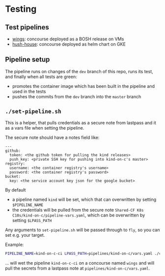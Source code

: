 # Testing

## Test pipelines

- [wings]: concourse deployed as a BOSH release on VMs
- [hush-house]: concourse deployed as helm chart on GKE

[wings]: https://wings.pivotal.io/teams/k8s-c10s/pipelines/kind 
[hush-house]: https://hush-house.pivotal.io/teams/k8s-c10s/pipelines/kind

## Pipeline setup

The pipeline runs on changes of the `dev` branch of this repo, runs its test, and finally when all tests are green:
- promotes the container image which has been built in the pipeline and used in the tests
- pushes the commits from the `dev` branch into the `master` branch

## `./set-pipeline.sh`

This is a helper, that pulls credentials as a secure note from lastpass and it as a vars file when setting the pipeline.

The secure note should have a notes field like:

```text
---
github:
  token: <the github token for pulling the kind releases> 
  push_key: <private SSH key for pushing into kind-on-c's master>
registry:
  username: <the container registry's username>
  password: <the container registry's password>
bucket:
  key: <the service account key json for the google bucket>
```

By default
- a pipeline named `kind` will be set, which that can overwritten by setting
  `$PIPELINE_NAME`
- the credentials will be pulled from the secure note `Shared-CF K8s
  C10s/kind-on-c/pipeline-vars.yaml`, which can be overwritten by setting
  `$LPASS_PATH`

Any arguments to `set-pipeline.sh` will be passed through to `fly`, so you can set e.g. your target.

Example:

```bash
PIPELINE_NAME=kind-on-c-ci LPASS_PATH=pipelines/kind-on-c/vars.yaml ./ci/set-pipeline.sh -t wings
```

... will wet the pipeline `kind-on-c-ci` on a concourse named `wings` and will
pull the secrets from a lastpass note at `pipelines/kind-on-c/vars.yaml`.

